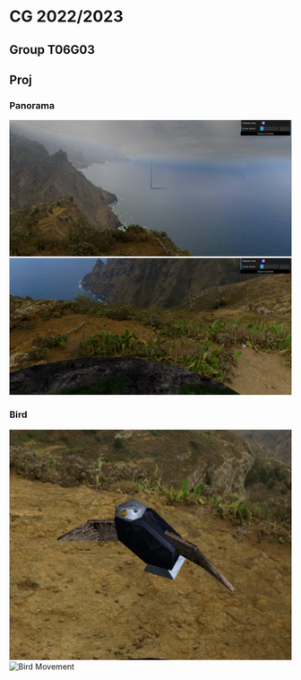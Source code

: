 # CG 2022/2023

## Group T06G03

## Proj 

### Panorama

![Screenshot 1](screenshots/cg-t06g03-proj-1.png)
![Screenshot 2](screenshots/cg-t06g03-proj-1-2.png)

### Bird

![Bird](screenshots/cg-t06g03-proj-2.png)
![Bird Movement](screenshots/cg-t06g03-proj-2.gif)
